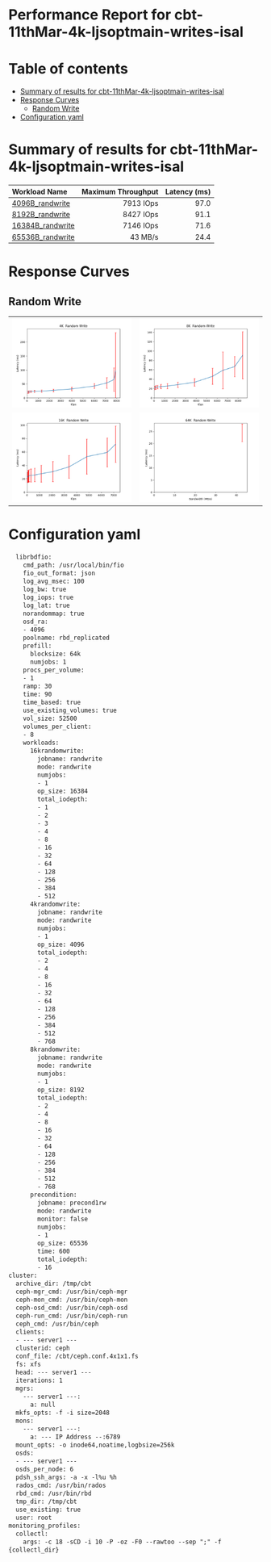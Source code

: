 
Performance Report for cbt-11thMar-4k-ljsoptmain-writes-isal
============================================================

Table of contents
=================

* [Summary of results for cbt-11thMar-4k-ljsoptmain-writes-isal](#summary-of-results-for-cbt-11thmar-4k-ljsoptmain-writes-isal)
* [Response Curves](#response-curves)
	* [Random Write](#random-write)
* [Configuration yaml](#configuration-yaml)

# Summary of results for cbt-11thMar-4k-ljsoptmain-writes-isal
  
|Workload Name|Maximum Throughput|Latency (ms)|  
| :--- | ---: | ---: |  
|[4096B_randwrite](#4096B-randwrite)|7913 IOps|97.0|  
|[8192B_randwrite](#8192B-randwrite)|8427 IOps|91.1|  
|[16384B_randwrite](#16384B-randwrite)|7146 IOps|71.6|  
|[65536B_randwrite](#65536B-randwrite)|43 MB/s|24.4|
# Response Curves

## Random Write

|||
| :---: | :---: |
|<a name="4096B-randwrite"></a>![4KK  Random Write](plots.250313_174000/4096B_randwrite.png)|<a name="8192B-randwrite"></a>![8KK  Random Write](plots.250313_174000/8192B_randwrite.png)|
|<a name="16384B-randwrite"></a>![16KK  Random Write](plots.250313_174000/16384B_randwrite.png)|<a name="65536B-randwrite"></a>![64KK  Random Write](plots.250313_174000/65536B_randwrite.png)|

# Configuration yaml


```benchmarks:
  librbdfio:
    cmd_path: /usr/local/bin/fio
    fio_out_format: json
    log_avg_msec: 100
    log_bw: true
    log_iops: true
    log_lat: true
    norandommap: true
    osd_ra:
    - 4096
    poolname: rbd_replicated
    prefill:
      blocksize: 64k
      numjobs: 1
    procs_per_volume:
    - 1
    ramp: 30
    time: 90
    time_based: true
    use_existing_volumes: true
    vol_size: 52500
    volumes_per_client:
    - 8
    workloads:
      16krandomwrite:
        jobname: randwrite
        mode: randwrite
        numjobs:
        - 1
        op_size: 16384
        total_iodepth:
        - 1
        - 2
        - 3
        - 4
        - 8
        - 16
        - 32
        - 64
        - 128
        - 256
        - 384
        - 512
      4krandomwrite:
        jobname: randwrite
        mode: randwrite
        numjobs:
        - 1
        op_size: 4096
        total_iodepth:
        - 2
        - 4
        - 8
        - 16
        - 32
        - 64
        - 128
        - 256
        - 384
        - 512
        - 768
      8krandomwrite:
        jobname: randwrite
        mode: randwrite
        numjobs:
        - 1
        op_size: 8192
        total_iodepth:
        - 2
        - 4
        - 8
        - 16
        - 32
        - 64
        - 128
        - 256
        - 384
        - 512
        - 768
      precondition:
        jobname: precond1rw
        mode: randwrite
        monitor: false
        numjobs:
        - 1
        op_size: 65536
        time: 600
        total_iodepth:
        - 16
cluster:
  archive_dir: /tmp/cbt
  ceph-mgr_cmd: /usr/bin/ceph-mgr
  ceph-mon_cmd: /usr/bin/ceph-mon
  ceph-osd_cmd: /usr/bin/ceph-osd
  ceph-run_cmd: /usr/bin/ceph-run
  ceph_cmd: /usr/bin/ceph
  clients:
  - --- server1 ---
  clusterid: ceph
  conf_file: /cbt/ceph.conf.4x1x1.fs
  fs: xfs
  head: --- server1 ---
  iterations: 1
  mgrs:
    --- server1 ---:
      a: null
  mkfs_opts: -f -i size=2048
  mons:
    --- server1 ---:
      a: --- IP Address --:6789
  mount_opts: -o inode64,noatime,logbsize=256k
  osds:
  - --- server1 ---
  osds_per_node: 6
  pdsh_ssh_args: -a -x -l%u %h
  rados_cmd: /usr/bin/rados
  rbd_cmd: /usr/bin/rbd
  tmp_dir: /tmp/cbt
  use_existing: true
  user: root
monitoring_profiles:
  collectl:
    args: -c 18 -sCD -i 10 -P -oz -F0 --rawtoo --sep ";" -f {collectl_dir}
```